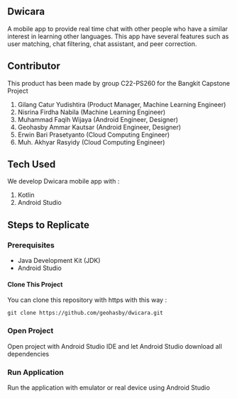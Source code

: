 ## Dwicara
A mobile  app to provide real time chat with other people who have a similar interest in learning other languages. This app have several features such as user matching, chat filtering, chat assistant, and peer correction.
## Contributor
This product has been made by group C22-PS260 for the Bangkit Capstone Project

1. Gilang Catur Yudishtira (Product Manager, Machine Learning Engineer)
2. Nisrina Firdha Nabila (Machine Learning Engineer)
3. Muhammad Faqih Wijaya (Android Engineer, Designer)
4. Geohasby Ammar Kautsar (Android Engineer, Designer)
5. Erwin Bari Prasetyanto (Cloud Computing Engineer)
6. Muh. Akhyar Rasyidy (Cloud Computing Engineer)
## Tech Used
We develop Dwicara mobile app with :
1. Kotlin
2. Android Studio
## Steps to Replicate
### Prerequisites
- Java Development Kit (JDK)
- Android Studio
#### Clone This Project
You can clone this repository with https with this way :

    git clone https://github.com/geohasby/dwicara.git
### Open Project
Open project with Android Studio IDE and let Android Studio download all dependencies
### Run Application
Run the application with emulator or real device using Android Studio
